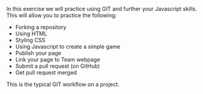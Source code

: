 In this exercise we will practice using GIT and further your Javascript skills.  This will allow you to practice the following:

- Forking a repository
- Using HTML
- Styling CSS
- Using Javascript to create a simple game
- Publish your page
- Link your page to Team webpage
- Submit a pull request (on GitHub)
- Get pull request merged


This is the typical GIT workflow on a project. 




